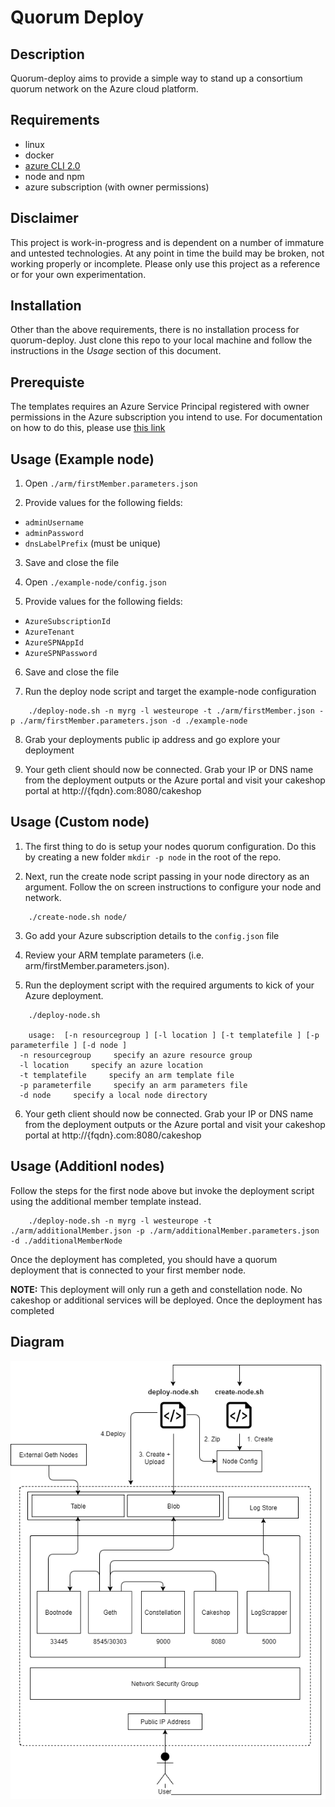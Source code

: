 # Quorum Deploy

## Description
Quorum-deploy aims to provide a simple way to stand up a consortium quorum network on the Azure cloud platform.

## Requirements

* linux
* docker
* [azure CLI 2.0](https://docs.microsoft.com/en-gb/cli/azure/install-azure-cli)
* node and npm
* azure subscription (with owner permissions)

## Disclaimer
This project is work-in-progress and is dependent on a number of immature and untested technologies. At any point in time the build may be broken, not working properly or incomplete. Please only use this project as a reference or for your own experimentation.

## Installation
Other than the above requirements, there is no installation process for quorum-deploy. Just clone this repo to your local machine and follow the instructions in the *Usage* section of this document.

## Prerequiste
The templates requires an Azure Service Principal registered with owner permissions in the Azure subscription you intend to use. For documentation on how to do this, please use [this link](https://github.com/Azure/azure-docs-cli-python/blob/master/docs-ref-conceptual/create-an-azure-service-principal-azure-cli.md)

## Usage (Example node)

1. Open `./arm/firstMember.parameters.json`

2. Provide values for the following fields:
* `adminUsername`
* `adminPassword`
* `dnsLabelPrefix` (must be unique)

3. Save and close the file

4. Open `./example-node/config.json`

5. Provide values for the following fields:
* `AzureSubscriptionId`
* `AzureTenant`
* `AzureSPNAppId`
* `AzureSPNPassword`

6. Save and close the file

7. Run the deploy node script and target the example-node configuration

```
    ./deploy-node.sh -n myrg -l westeurope -t ./arm/firstMember.json -p ./arm/firstMember.parameters.json -d ./example-node
```
 
8. Grab your deployments public ip address and go explore your deployment

9. Your geth client should now be connected. Grab your IP or DNS name from the deployment outputs or the Azure portal and visit your cakeshop portal at http://{fqdn}.com:8080/cakeshop

## Usage (Custom node)

1. The first thing to do is setup your nodes quorum configuration. Do this by creating a new folder `mkdir -p node` in the root of the repo.

2. Next, run the create node script passing in your node directory as an argument. Follow the on screen instructions to configure your node and network.

```
    ./create-node.sh node/
```

3. Go add your Azure subscription details to the `config.json` file

4. Review your ARM template parameters (i.e. arm/firstMember.parameters.json).

5. Run the deployment script with the required arguments to kick of your Azure deployment.

```
    ./deploy-node.sh

    usage:  [-n resourcegroup ] [-l location ] [-t templatefile ] [-p parameterfile ] [-d node ]
  -n resourcegroup     specify an azure resource group
  -l location     specify an azure location
  -t templatefile     specify an arm template file
  -p parameterfile     specify an arm parameters file
  -d node     specify a local node directory
```
6. Your geth client should now be connected. Grab your IP or DNS name from the deployment outputs or the Azure portal and visit your cakeshop portal at http://{fqdn}.com:8080/cakeshop

## Usage (Additionl nodes)
Follow the steps for the first node above but invoke the deployment script using the additional member template instead.

```
    ./deploy-node.sh -n myrg -l westeurope -t ./arm/additionalMember.json -p ./arm/additionalMember.parameters.json -d ./additionalMemberNode
```

Once the deployment has completed, you should have a quorum deployment that is connected to your first member node.

**NOTE:** This deployment will only run a geth and constellation node. No cakeshop or additional services will be deployed.
Once the deployment has completed

## Diagram
<img src="images/quorum-deploy.png?raw=true" />